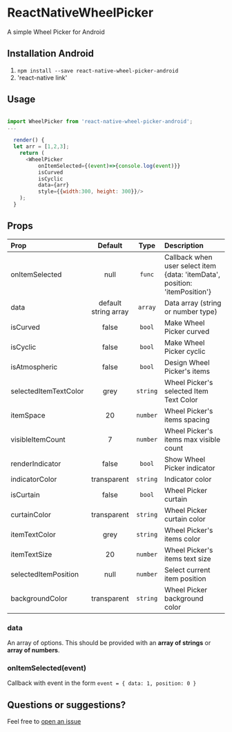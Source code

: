 # ReactNativeWheelPicker
A simple Wheel Picker for Android

## Installation Android
1. `npm install --save react-native-wheel-picker-android`
2. 'react-native link'

## Usage

```js

import WheelPicker from 'react-native-wheel-picker-android';
...

  render() {
  let arr = [1,2,3];
    return (
      <WheelPicker
          onItemSelected={(event)=>{console.log(event)}}
          isCurved
          isCyclic
          data={arr}
          style={{width:300, height: 300}}/>
    );
  }
```

## Props

| Prop  | Default  | Type | Description |
| :------------ |:---------------:| :---------------:| :-----|
| onItemSelected | null | `func` | Callback when user select item {data: 'itemData', position: 'itemPosition'} |
| data | default string array | `array` | Data array (string or number type)  |
| isCurved | false | `bool` | Make Wheel Picker curved |
| isCyclic | false | `bool` | Make Wheel Picker cyclic |
| isAtmospheric | false | `bool` | Design Wheel Picker's items  |
| selectedItemTextColor | grey | `string` | Wheel Picker's selected Item Text Color  |
| itemSpace | 20 | `number` | Wheel Picker's items spacing |
| visibleItemCount | 7 | `number` | Wheel Picker's items max visible count  |
| renderIndicator | false | `bool` | Show Wheel Picker indicator |
| indicatorColor | transparent | `string` | Indicator color  |
| isCurtain | false | `bool` | Wheel Picker curtain  |
| curtainColor | transparent | `string` | Wheel Picker curtain color  |
| itemTextColor | grey | `string` | Wheel Picker's items color  |
| itemTextSize | 20 | `number` |  Wheel Picker's items text size  |
| selectedItemPosition | null | `number` | Select current item position |
| backgroundColor | transparent | `string` | Wheel Picker background color  |

### data

An array of options. This should be provided with an __array of strings__ or __array of numbers__.


### onItemSelected(event)

Callback with event in the form `event = { data: 1, position: 0 }`

## Questions or suggestions?

Feel free to [open an issue](https://github.com/ElekenAgency/ReactNativeWheelPicker/issues)
